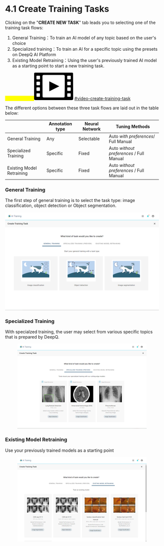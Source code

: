 # 4.1 Create Training Tasks

Clicking on the "**CREATE NEW TASK**" tab leads you to selecting one of the training task flows:

1. General Training：To train an AI model of any topic based on the user's choice
2. Specialized training：To train an AI for a specific topic using the presets on DeepQ AI Platform
3. Existing Model Retraining：Using the user's previously trained AI model as a starting point to start a new training task.

<mark style="color:yellow;">Tutorial Video:</mark><img src="../../.gitbook/assets/video-icon-small.jpg" alt="" data-size="line"> [#video-create-training-task](../../tutorial-videos/model-training-inference.md#video-create-training-task "mention")

The different options between these three task flows are laid out in the table below:

|                           | Annotation type | Neural Network | Tuning Methods                           |
| ------------------------- | --------------- | -------------- | ---------------------------------------- |
| General Training          | Any             | Selectable     | Auto _with preferences_/ Full Manual     |
| Specialized Training      | Specific        | Fixed          | Auto _without preferences_ / Full Manual |
| Existing Model Retraining | Specific        | Fixed          | Auto _without preferences_ / Full Manual |

### General Training

The first step of general training is to select the task type: image classification, object detection or Object segmentation.

![](../../.gitbook/assets/con-4-1-1-2.3.png)

### Specialized Training

With specialzed training, the user may select from various specific topics that is prepared by DeepQ.

<figure><img src="../../.gitbook/assets/con-4-1-2-2.3.png" alt=""><figcaption></figcaption></figure>

### Existing Model Retraining

Use your previously trained models as a starting point

<figure><img src="../../.gitbook/assets/con-4-1-3-2.3.png" alt=""><figcaption></figcaption></figure>
